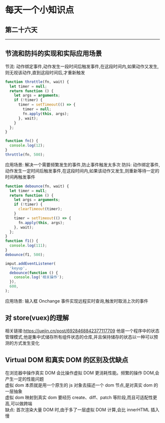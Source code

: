 # 每天一个小知识点

## 第二十六天

---

## 节流和防抖的实现和实际应用场景

节流: 动作绑定事件,动作发生一段时间后触发事件,在这段时间内,如果动作又发生,则无视该动作,直到这段时间后,才重新触发

```js
function throttle(fn, wait) {
  let timer = null;
  return function () {
    let args = arguments;
    if (!timer) {
      timer = setTimeout(() => {
        timer = null;
        fn.apply(this, args);
      }, wait);
    }
  };
}

function fn() {
  console.log(12);
}
throttle(fn, 500);
```

应用场景: 解决一个需要频繁发生的事件,防止事件触发太多次
防抖: 动作绑定事件,动作发生一定时间后触发事件,在这段时间内,如果该动作又发生,则重新等待一定的时间再触发事件

```js
function debounce(fn, wait) {
  let timer = null;
  return function () {
    let args = arguments;
    if (!timer) {
      clearTimeout(timer);
    }
    timer = setTimeout(() => {
      fn.apply(this, args);
    }, wait);
  };
}
function f1() {
  console.log(111);
}
debounce(f1, 500);

imput.addEventListener(
  'keyup',
  debounce(function () {
    console.log('相关操作');
  }),
  600,
);
```

应用场景: 输入框 Onchange 事件实现远程实时查询,触发时取消上次的事件

## 对 store(vuex)的理解

相关链接:<https://juejin.cn/post/6928468842377117709>
他是一个程序中的状态管理模式,他是集中式储存所有组件状态的仓库,并且保持储存的状态以一种可以预测的方式发生变化

## Virtual DOM 和真实 DOM 的区别及优缺点

在浏览器中操作真实 DOM 会比操作虚拟 DOM 更消耗性能。频繁的操作 DOM,会产生一定的性能问题  
虚拟 dom 本质就是用一个原生的 js 对象去描述一个 dom 节点,是对真实 dom 的一层抽象  
虚拟 dom 映射到真实 dom 要经历 create、diff、patch 等阶段,而且可适配性更高,可以做跨端  
缺点: 首次渲染大量 DOM 时,由于多了一层虚拟 DOM 计算,会比 innerHTML 插入慢

